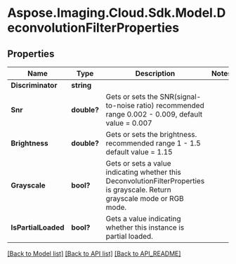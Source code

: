# Aspose.Imaging.Cloud.Sdk.Model.DeconvolutionFilterProperties
## Properties

Name | Type | Description | Notes
------------ | ------------- | ------------- | -------------
**Discriminator** | **string** |  | 
**Snr** | **double?** | Gets or sets the SNR(signal-to-noise ratio) recommended range 0.002 - 0.009, default value &#x3D; 0.007 | 
**Brightness** | **double?** | Gets or sets the brightness. recommended range 1 - 1.5 default value &#x3D; 1.15 | 
**Grayscale** | **bool?** | Gets or sets a value indicating whether this DeconvolutionFilterProperties is grayscale. Return grayscale mode or RGB mode. | 
**IsPartialLoaded** | **bool?** | Gets a value indicating whether this instance is partial loaded. | 

[[Back to Model list]](API_README.md#documentation-for-models) [[Back to API list]](API_README.md#documentation-for-api-endpoints) [[Back to API_README]](API_README.md)

